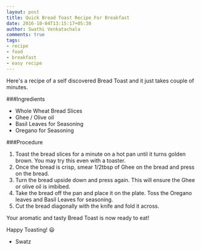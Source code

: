 ```yaml
---
layout: post
title: Quick Bread Toast Recipe For Breakfast
date: 2016-10-04T13:15:17+05:30
author: Swathi Venkatachala
comments: true
tags:
- recipe
- food
- breakfast
- easy recipe
---
```



Here's a recipe of a self discovered Bread Toast and it just takes couple of minutes.

###Ingredients

- Whole Wheat Bread Slices 
- Ghee / Olive oil
- Basil Leaves for Seasoning 
- Oregano for Seasoning

###Procedure

1. Toast the bread slices for a minute on a hot pan until it turns golden brown. You may try this even with a toaster. 
2. Once the bread is crisp, smear 1/2tbsp of Ghee on the bread and press on the bread.
3. Turn the bread upside down and press again. This will ensure the Ghee or olive oil is imbibed.
4. Take the bread off the pan and place it on the plate. Toss the Oregano leaves and Basil Leaves for seasoning.
5. Cut the bread diagonally with the knife and fold it across.

Your aromatic and tasty Bread Toast is now ready to eat!

Happy Toasting! 😃

- Swatz
